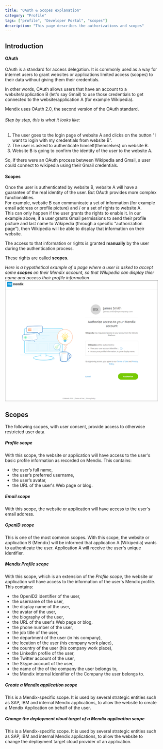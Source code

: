 ```yaml
---
title: "OAuth & Scopes explanation"  
category: "Profile"  
tags: ["profile", "Developer Portal", "scopes"]  
description: "This page describes the authorizations and scopes"
---
```


## Introduction
#### OAuth
OAuth is a standard for access delegation. It is commonly used as a way for internet users to grant websites or applications limited access (scopes) to their data without giving them their credentials.

In other words, OAuth allows users that have an account to a website/application B (let's say Gmail) to use those credentials to get connected to the website/application A (for example Wikipedia).

Mendix uses OAuth 2.0, the second version of the OAuth standard.

###### Step by step, this is what it looks like:
1. The user goes to the login page of website A and clicks on the button "I want to login with my credentials from website B".
1. The user is asked to authenticate himself(themselves) on website B.
1. Website B is going to confirm the identity of the user to the website A.

So, if there were an OAuth process between Wikipedia and Gmail, a user could connect to wikipedia using their Gmail credentials.

#### Scopes
Once the user is authenticated by website B, website A will have a guarantee of the real identity of the user. But OAuth provides more complex functionalities.
<br/>For example, website B can communicate a set of information (for example email address or profile picture) and / or a set of rights to website A.
<br/>This can only happen if the user grants the rights to enable it. 
In our example above, if a user grants Gmail permissions to send their profile picture and last name to Wikipedia (through a specific "authorization page"), then Wikipedia will be able to display that information on their website.

The access to that information or rights is granted **manually** by the user during the authentication process.

These rights are called **scopes**.

*Here is a hypothetical example of a page where a user is asked to accept some **scopes** on their Mendix account, so that Wikipedia can display thier name and access their profile information*
![Authorize Page](./attachments/Oauth-&-Scopes/authorize_page.PNG) 


## Scopes
The following scopes, with user consent, provide access to otherwise restricted user data.

##### <a name="profile"></a>Profile scope
With this scope, the website or application will have access to the user's basic profile information as recorded on Mendix.
This contains:

* the user’s full name,
* the user’s preferred username,
* the user’s avatar,
* the URL of the user's Web page or blog.


##### <a name="email"></a>Email scope
With this scope, the website or application will have access to the user's email address.

##### <a name="openid"></a>OpenID scope
This is one of the most common scopes. With this scope, the website or application B (Mendix) will be informed that application A (Wikipedia) wants to authenticate the user. Application A will receive the user's unique identifier.

##### <a name="mx:user:profile:v1:read"></a>Mendix Profile scope
With this scope, which is an extension of the *Profile scope*, the website or application will have access to the information of the user's Mendix profile.
This contains:

 * the OpenID2 identifier of the user,
 * the username of the user,
 * the display name of the user,
 * the avatar of the user,
 * the biography of the user,
 * the URL of the user's Web page or blog,
 * the phone number of the user,
 * the job title of the user,
 * the department of the user (in his company),
 * the location of the user (his company work place),
 * the country of the user (his company work place),
 * the LinkedIn profile of the user,
 * the Twitter account of the user,
 * the Skype account of the user,
 * the name of the of the company the user belongs to,
 * the Mendix internal Identifier of the Company the user belongs to.
 
##### <a name="mx:app:create"></a>Create a Mendix application scope
This is a Mendix-specific scope. It is used by several strategic entities such as SAP, IBM and  internal Mendix applications, to allow the website to create a Mendix Application on behalf of the user.

##### <a name="mx:app:cloudswitch"></a>Change the deployment cloud target of a Mendix application scope
This is a Mendix-specific scope. It is used by several strategic entities such as SAP, IBM and  internal Mendix applications, to allow the website to change the deployment target cloud provider of an application.
